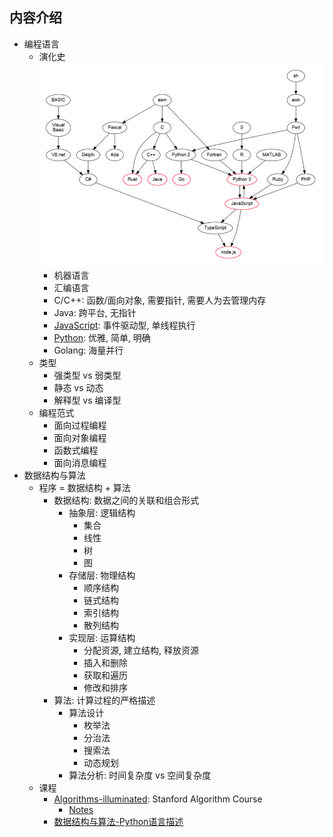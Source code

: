 ## 内容介绍
- 编程语言
    - 演化史 ![Lang](PNG/Lang.png)
        - 机器语言
        - 汇编语言
        - C/C++: 函数/面向对象, 需要指针, 需要人为去管理内存
        - Java: 跨平台, 无指针
        - [JavaScript](https://github.com/syntomic/Languages_and_Algorithms/tree/master/languages/javascript/): 事件驱动型, 单线程执行
        - [Python](https://github.com/syntomic/Languages_and_Algorithms/tree/master/languages/python/): 优雅, 简单, 明确
        - Golang: 海量并行
    - 类型
        - 强类型 vs 弱类型
        - 静态 vs 动态
        - 解释型 vs 编译型
    - 编程范式
        - 面向过程编程
        - 面向对象编程
        - 函数式编程
        - 面向消息编程
- 数据结构与算法
    - 程序 = 数据结构 + 算法
        - 数据结构: 数据之间的关联和组合形式
            - 抽象层: 逻辑结构
                - 集合
                - 线性
                - 树
                - 图
            - 存储层: 物理结构
                - 顺序结构
                - 链式结构
                - 索引结构
                - 散列结构
            - 实现层: 运算结构
                - 分配资源, 建立结构, 释放资源
                - 插入和删除
                - 获取和遍历
                - 修改和排序
        - 算法: 计算过程的严格描述
            - 算法设计
                - 枚举法
                - 分治法
                - 搜索法
                - 动态规划
            - 算法分析: 时间复杂度 vs 空间复杂度
    - 课程
        - [Algorithms-illuminated](https://lagunita.stanford.edu/courses/course-v1:Engineering+Algorithms1+SelfPaced/about): Stanford Algorithm Course
            - [Notes](https://github.com/syntomic/Languages_and_Algorithms/tree/master/algorithms/algorithms_illuminated/)
        - [数据结构与算法-Python语言描述](https://github.com/syntomic/Languages_and_Algorithms/tree/master/algorithms/data_structures_and_algorithms_in_python/)

